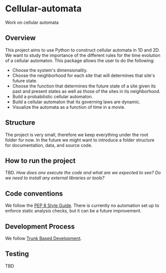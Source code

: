 # Cellular-automata
Work on cellular automata

## Overview
This project aims to use Python to construct cellular automata in 1D and 2D.
We want to study the importance of the different rules for the time evolution
of a cellular automaton. This package allows the user to do the following:
- Choose the system's dimensionality.
- Choose the neighborhood for each site that will determines that site's 
future state.
- Choose the function that determines the future state of a site given its
past and present states as well as those of the sites in its neighborhood.
- Build a probabilistic cellular automaton.
- Build a cellular automaton that its governing laws are dynamic.
- Visualize the automata as a function of time in a movie.

## Structure
The project is very small, therefore we keep everything under the root folder for now. 
In the future we might want to introduce a folder structure for documentation, data, and source code.

## How to run the project
TBD. 
_How does one execute the code and what are we expected to see? 
Do we need to install any external libraries or tools?_

## Code conventions
We follow the [PEP 8 Style Guide](https://peps.python.org/pep-0008/).
There is currently no automation set up to enforce static analysis checks, but it can be a future improvement.

## Development Process
We follow [Trunk Based Development](https://trunkbaseddevelopment.com/). 
## Testing
TBD